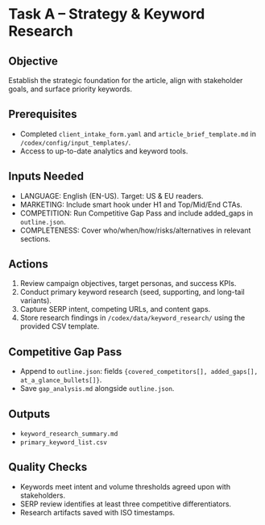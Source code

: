 # Task A – Strategy & Keyword Research

## Objective
Establish the strategic foundation for the article, align with stakeholder goals, and surface priority keywords.

## Prerequisites
- Completed `client_intake_form.yaml` and `article_brief_template.md` in `/codex/config/input_templates/`.
- Access to up-to-date analytics and keyword tools.

## Inputs Needed
- LANGUAGE: English (EN-US). Target: US & EU readers.
- MARKETING: Include smart hook under H1 and Top/Mid/End CTAs.
- COMPETITION: Run Competitive Gap Pass and include added_gaps in `outline.json`.
- COMPLETENESS: Cover who/when/how/risks/alternatives in relevant sections.

## Actions
1. Review campaign objectives, target personas, and success KPIs.
2. Conduct primary keyword research (seed, supporting, and long-tail variants).
3. Capture SERP intent, competing URLs, and content gaps.
4. Store research findings in `/codex/data/keyword_research/` using the provided CSV template.

## Competitive Gap Pass
- Append to `outline.json`: fields `{covered_competitors[], added_gaps[], at_a_glance_bullets[]}`.
- Save `gap_analysis.md` alongside `outline.json`.

## Outputs
- `keyword_research_summary.md`
- `primary_keyword_list.csv`

## Quality Checks
- Keywords meet intent and volume thresholds agreed upon with stakeholders.
- SERP review identifies at least three competitive differentiators.
- Research artifacts saved with ISO timestamps.
